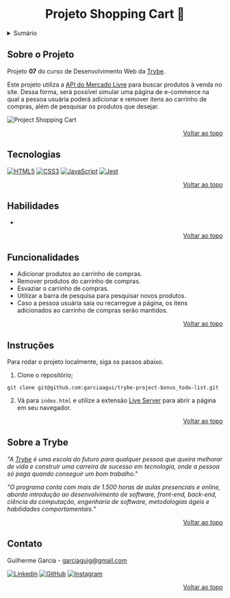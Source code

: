 <a name="readme-top"></a>

<h1 align="center">Projeto Shopping Cart 🛒</h1>

<details>
  <summary>Sumário</summary>
  <ol>
    <li><a href="#sobre-o-projeto">Sobre o Projeto</a></li>
    <li><a href="#tecnologias">Tecnologias</a></li>
    <li><a href="#habilidades">Habilidades</a></li>
    <li><a href="#instruções">Instruções</a></li>
    <li><a href="#funcionalidades">Funcionalidades</a></li>
    <li><a href="#sobre-a-trybe">Sobre a Trybe</a></li>
    <li><a href="#contato">Contato</a></li>
  </ol>
</details>

## Sobre o Projeto
Projeto **07** do curso de Desenvolvimento Web da [Trybe](https://www.betrybe.com/).

Este projeto utiliza a [API do Mercado Livre](https://developers.mercadolivre.com.br/pt_br/api-docs-pt-br) para buscar produtos à venda no site. Dessa forma, será possível simular uma página de e-commerce na qual a pessoa usuária poderá adicionar e remover itens ao carrinho de compras, além de pesquisar os produtos que desejar.

![Project Shopping Cart][project-demo]

<p align="right"><a href="#readme-top">Voltar ao topo</a></p>

## Tecnologias
[![HTML5][html5-badge]][html5-url] [![CSS3][css3-badge]][css3-url] [![JavaScript][javascript-badge]][javascript-url] [![Jest][jest-badge]][jest-url]

<p align="right"><a href="#readme-top">Voltar ao topo</a></p>

## Habilidades
<ul>
  <li></li>
</ul>

<p align="right"><a href="#readme-top">Voltar ao topo</a></p>

## Funcionalidades
<ul>
  <li>Adicionar produtos ao carrinho de compras.</li>
  <li>Remover produtos do carrinho de compras.</li>
  <li>Esvaziar o carrinho de compras.</li>
  <li>Utilizar a barra de pesquisa para pesquisar novos produtos.</li>
  <li>Caso a pessoa usuária saia ou recarregue a página, os itens adicionados ao carrinho de compras serão mantidos.</li>
</ul>

<p align="right"><a href="#readme-top">Voltar ao topo</a></p>

## Instruções
Para rodar o projeto localmente, siga os passos abaixo.

1. Clone o repositório;
```
git clone git@github.com:garciaagui/trybe-project-bonus_todo-list.git
```
2. Vá para `index.html` e utilize a extensão [Live Server](https://marketplace.visualstudio.com/items?itemName=ritwickdey.LiveServer) para abrir a página em seu navegador.

<p align="right"><a href="#readme-top">Voltar ao topo</a></p>

## Sobre a Trybe
_"A [Trybe](https://www.betrybe.com/) é uma escola do futuro para qualquer pessoa que queira melhorar de vida e construir uma carreira de sucesso em tecnologia, onde a pessoa só paga quando conseguir um bom trabalho."_

_"O programa conta com mais de 1.500 horas de aulas presenciais e online, aborda introdução ao desenvolvimento de software, front-end, back-end, ciência da computação, engenharia de software, metodologias ágeis e habilidades comportamentais._"

<p align="right"><a href="#readme-top">Voltar ao topo</a></p>

## Contato
Guilherme Garcia - garciaguig@gmail.com

[![Linkedin][linkedin-badge]][linkedin-url] [![GitHub][github-badge]][github-url] [![Instagram][instagram-badge]][instagram-url]

<p align="right"><a href="#readme-top">Voltar ao topo</a></p>

<!-- MARKDOWN LINKS & IMAGES -->
[project-demo]: /project-demo.gif
[html5-url]: https://developer.mozilla.org/en-US/docs/Web/HTML
[html5-badge]: https://img.shields.io/badge/HTML5-E34F26?style=for-the-badge&logo=html5&logoColor=white
[css3-url]: https://developer.mozilla.org/en-US/docs/Web/CSS
[css3-badge]: https://img.shields.io/badge/CSS3-1572B6?style=for-the-badge&logo=css3&logoColor=white
[javascript-url]: https://developer.mozilla.org/en-US/docs/Web/JavaScript
[javascript-badge]: https://img.shields.io/badge/JavaScript-323330?style=for-the-badge&logo=javascript&logoColor=F7DF1E
[jest-url]: https://jestjs.io/
[jest-badge]: https://img.shields.io/badge/Jest-C21325?style=for-the-badge&logo=jest&logoColor=white
[linkedin-badge]: https://img.shields.io/badge/LinkedIn-0077B5?style=for-the-badge&logo=linkedin&logoColor=white
[linkedin-url]: https://www.linkedin.com/in/garciaagui/
[github-badge]: https://img.shields.io/badge/GitHub-100000?style=for-the-badge&logo=github&logoColor=white
[github-url]: https://github.com/garciaagui
[instagram-badge]: https://img.shields.io/badge/Instagram-E4405F?style=for-the-badge&logo=instagram&logoColor=white
[instagram-url]: https://www.instagram.com/garciaagui/
